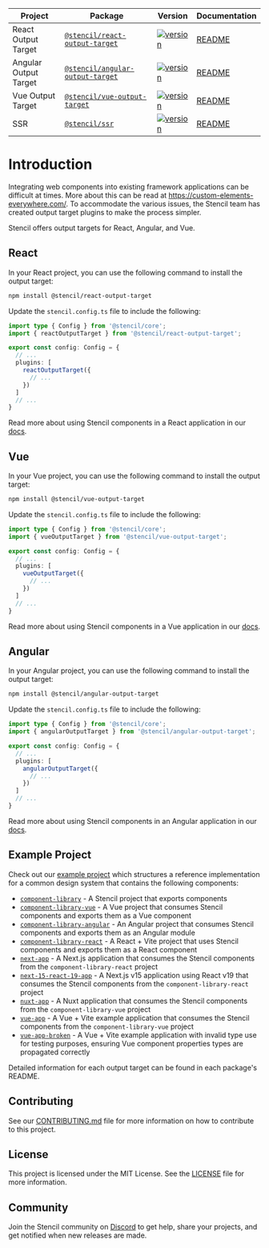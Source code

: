| Project               | Package                                                                                          | Version                                                                                                                                            | Documentation                                        |
| --------------------- | ------------------------------------------------------------------------------------------------ | -------------------------------------------------------------------------------------------------------------------------------------------------- | ---------------------------------------------------- |
| React Output Target   | [`@stencil/react-output-target`](https://www.npmjs.com/package/@stencil/react-output-target)     | [![version](https://img.shields.io/npm/v/@stencil/react-output-target/latest.svg)](https://www.npmjs.com/package/@stencil/react-output-target)     | [README](./packages/react/README.md)                 |
| Angular Output Target | [`@stencil/angular-output-target`](https://www.npmjs.com/package/@stencil/angular-output-target) | [![version](https://img.shields.io/npm/v/@stencil/angular-output-target/latest.svg)](https://www.npmjs.com/package/@stencil/angular-output-target) | [README](./packages/angular/README.md)               |
| Vue Output Target     | [`@stencil/vue-output-target`](https://www.npmjs.com/package/@stencil/vue-output-target)         | [![version](https://img.shields.io/npm/v/@stencil/vue-output-target/latest.svg)](https://www.npmjs.com/package/@stencil/vue-output-target)         | [README](./packages/vue/README.md)                   |
| SSR                   | [`@stencil/ssr`](https://www.npmjs.com/package/@stencil/ssr)                                     | [![version](https://img.shields.io/npm/v/@stencil/ssr/latest.svg)](https://www.npmjs.com/package/@stencil/ssr)                                     | [README](./packages/ssr/README.md)                   |

# Introduction

Integrating web components into existing framework applications can be difficult at times. More about this can be read at https://custom-elements-everywhere.com/. To accommodate the various issues, the Stencil team has created output target plugins to make the process simpler.

Stencil offers output targets for React, Angular, and Vue.

## React

In your React project, you can use the following command to install the output target:

```bash
npm install @stencil/react-output-target
```

Update the `stencil.config.ts` file to include the following:

```ts
import type { Config } from '@stencil/core';
import { reactOutputTarget } from '@stencil/react-output-target';

export const config: Config = {
  // ...
  plugins: [
    reactOutputTarget({
      // ...
    })
  ]
  // ...
}
```

Read more about using Stencil components in a React application in our [docs](https://stenciljs.com/docs/react).

## Vue

In your Vue project, you can use the following command to install the output target:

```bash
npm install @stencil/vue-output-target
```

Update the `stencil.config.ts` file to include the following:

```ts
import type { Config } from '@stencil/core';
import { vueOutputTarget } from '@stencil/vue-output-target';

export const config: Config = {
  // ...
  plugins: [
    vueOutputTarget({
      // ...
    })
  ]
  // ...
}
```

Read more about using Stencil components in a Vue application in our [docs](https://stenciljs.com/docs/vue).

## Angular

In your Angular project, you can use the following command to install the output target:

```bash
npm install @stencil/angular-output-target
```

Update the `stencil.config.ts` file to include the following:

```ts
import type { Config } from '@stencil/core';
import { angularOutputTarget } from '@stencil/angular-output-target';

export const config: Config = {
  // ...
  plugins: [
    angularOutputTarget({
      // ...
    })
  ]
  // ...
}
```

Read more about using Stencil components in an Angular application in our [docs](https://stenciljs.com/docs/angular).

## Example Project

Check out our [example project](https://github.com/stenciljs/output-targets/blob/main/example-project/component-library) which structures a reference implementation for a common design system that contains the following components:

- [`component-library`](https://github.com/stenciljs/output-targets/blob/main/example-project/component-library) - A Stencil project that exports components
- [`component-library-vue`](https://github.com/stenciljs/output-targets/blob/main/example-project/component-library-vue) - A Vue project that consumes Stencil components and exports them as a Vue component
- [`component-library-angular`](https://github.com/stenciljs/output-targets/blob/main/example-project/component-library-angular) - An Angular project that consumes Stencil components and exports them as an Angular module
- [`component-library-react`](https://github.com/stenciljs/output-targets/blob/main/example-project/component-library-react) - A React + Vite project that uses Stencil components and exports them as a React component
- [`next-app`](https://github.com/stenciljs/output-targets/blob/main/example-project/next-app) - A Next.js application that consumes the Stencil components from the `component-library-react` project
- [`next-15-react-19-app`](https://github.com/stenciljs/output-targets/blob/main/example-project/next-15-react-19-app) - A Next.js v15 application using React v19 that consumes the Stencil components from the `component-library-react` project
- [`nuxt-app`](https://github.com/stenciljs/output-targets/blob/main/example-project/nuxt-app) - A Nuxt application that consumes the Stencil components from the `component-library-vue` project
- [`vue-app`](https://github.com/stenciljs/output-targets/blob/main/example-project/vue-app) - A Vue + Vite example application that consumes the Stencil components from the `component-library-vue` project
- [`vue-app-broken`](https://github.com/stenciljs/output-targets/blob/main/example-project/vue-app-broken) - A Vue + Vite example application with invalid type use for testing purposes, ensuring Vue component properties types are propagated correctly

Detailed information for each output target can be found in each package's README.

## Contributing

See our [CONTRIBUTING.md](./CONTRIBUTING.md) file for more information on how to contribute to this project.

## License

This project is licensed under the MIT License. See the [LICENSE](./LICENSE) file for more information.

## Community

Join the Stencil community on [Discord](https://chat.stenciljs.com/) to get help, share your projects, and get notified when new releases are made.
